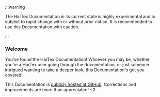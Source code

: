 :::warning

The HarTex Documentation in its current state is highly
experimental and is subject to rapid change with or without prior
notice. It is recommended to use this Documentation with caution.

:::

### Welcome

You've found the HarTex Documentation! Whoever you may be,
whether you're a HarTex user going through the documentation,
or just someone intrigued wanting to take a deeper look, this
Documentation's got you covered!

This Documentation is [publicly hosted at GitHub](https://github.com/TeamHarTex/HarTex).  Corrections and improvements are more than appreciated! <3
